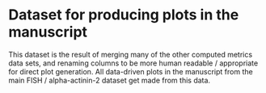 # Dataset for producing plots in the manuscript

This dataset is the result of merging many of the other computed metrics data sets, and renaming columns to be more human readable / appropriate for direct plot generation.
All data-driven plots in the manuscript from the main FISH / alpha-actinin-2 dataset get made from this data.
